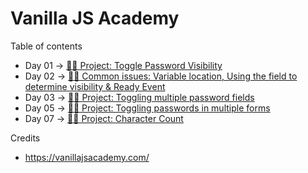 # Vanilla JS Academy

Table of contents

* Day 01 → [👨‍💻 Project: Toggle Password Visibility](https://github.com/nielslange/vanilla-js-academy/tree/master/Day%2001)
* Day 02 → [👨‍🏫 Common issues: Variable location, Using the field to determine visibility & Ready Event](https://github.com/nielslange/vanilla-js-academy/tree/master/Day%2002)
* Day 03 → [👨‍💻 Project: Toggling multiple password fields](https://github.com/nielslange/vanilla-js-academy/tree/master/Day%2003)
* Day 05 → [👨‍💻 Project: Toggling passwords in multiple forms](https://github.com/nielslange/vanilla-js-academy/tree/master/Day%2005)
* Day 07 → [👨‍💻 Project: Character Count](https://github.com/nielslange/vanilla-js-academy/tree/master/Day%2007)

Credits

* https://vanillajsacademy.com/
